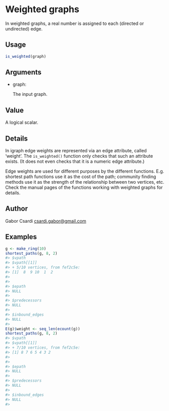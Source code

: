 # Weighted graphs

In weighted graphs, a real number is assigned to each (directed or
undirected) edge.

## Usage

``` r
is_weighted(graph)
```

## Arguments

- graph:

  The input graph.

## Value

A logical scalar.

## Details

In igraph edge weights are represented via an edge attribute, called
‘weight’. The `is_weighted()` function only checks that such an
attribute exists. (It does not even checks that it is a numeric edge
attribute.)

Edge weights are used for different purposes by the different functions.
E.g. shortest path functions use it as the cost of the path; community
finding methods use it as the strength of the relationship between two
vertices, etc. Check the manual pages of the functions working with
weighted graphs for details.

## Author

Gabor Csardi <csardi.gabor@gmail.com>

## Examples

``` r
g <- make_ring(10)
shortest_paths(g, 8, 2)
#> $vpath
#> $vpath[[1]]
#> + 5/10 vertices, from fef2c5e:
#> [1]  8  9 10  1  2
#> 
#> 
#> $epath
#> NULL
#> 
#> $predecessors
#> NULL
#> 
#> $inbound_edges
#> NULL
#> 
E(g)$weight <- seq_len(ecount(g))
shortest_paths(g, 8, 2)
#> $vpath
#> $vpath[[1]]
#> + 7/10 vertices, from fef2c5e:
#> [1] 8 7 6 5 4 3 2
#> 
#> 
#> $epath
#> NULL
#> 
#> $predecessors
#> NULL
#> 
#> $inbound_edges
#> NULL
#> 
```

